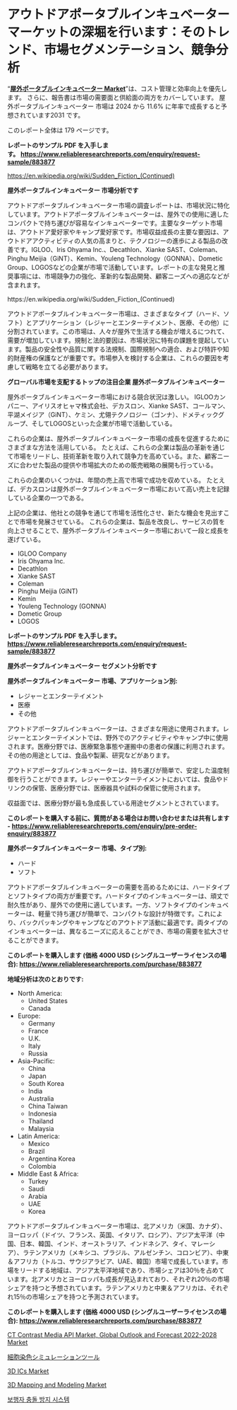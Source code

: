 <p><h1>アウトドアポータブルインキュベーターマーケットの深堀を行います：そのトレンド、市場セグメンテーション、競争分析</h1></p><p>&ldquo;<strong><a href="https://www.reliableresearchreports.com/outdoor-portable-incubator-r883877">屋外ポータブルインキュベーター Market</a></strong>&rdquo;は、コスト管理と効率向上を優先します。 さらに、報告書は市場の需要面と供給面の両方をカバーしています。 屋外ポータブルインキュベーター 市場は 2024 から 11.6% に年率で成長すると予想されています2031 です。</p>
<p>このレポート全体は 179 ページです。</p>
<p><strong>レポートのサンプル PDF を入手します。&nbsp;<a href="https://www.reliableresearchreports.com/enquiry/request-sample/883877">https://www.reliableresearchreports.com/enquiry/request-sample/883877</a></strong></p>
<p><a href="https://en.wikipedia.org/wiki/Sudden_Fiction_(Continued)">https://en.wikipedia.org/wiki/Sudden_Fiction_(Continued)</a></p>
<p><strong>屋外ポータブルインキュベーター 市場分析です</strong></p>
<p><p>アウトドアポータブルインキュベーター市場の調査レポートは、市場状況に特化しています。アウトドアポータブルインキュベーターは、屋外での使用に適したコンパクトで持ち運びが容易なインキュベーターです。主要なターゲット市場は、アウトドア愛好家やキャンプ愛好家です。市場収益成長の主要な要因は、アウトドアアクティビティの人気の高まりと、テクノロジーの進歩による製品の改善です。IGLOO、Iris Ohyama Inc.、Decathlon、Xianke SAST、Coleman、Pinghu Meijia（GiNT）、Kemin、Youleng Technology（GONNA）、Dometic Group、LOGOSなどの企業が市場で活動しています。レポートの主な発見と推奨事項には、市場競争力の強化、革新的な製品開発、顧客ニーズへの適応などが含まれます。</p></p>
<p>https://en.wikipedia.org/wiki/Sudden_Fiction_(Continued)</p>
<p><p>アウトドアポータブルインキュベーター市場は、さまざまなタイプ（ハード、ソフト）とアプリケーション（レジャーとエンターテイメント、医療、その他）に分割されています。この市場は、人々が屋外で生活する機会が増えるにつれて、需要が増加しています。規制と法的要因は、市場状況に特有の課題を提起しています。製品の安全性や品質に関する法規制、国際規制への適合、および特許や知的財産権の保護などが重要です。市場参入を検討する企業は、これらの要因を考慮して戦略を立てる必要があります。</p></p>
<p><strong>グローバル市場を支配するトップの注目企業 屋外ポータブルインキュベーター</strong></p>
<p><p>屋外ポータブルインキュベーター市場における競合状況は激しい。 IGLOOカンパニー、アイリスオヒャマ株式会社、デカスロン、Xianke SAST、コールマン、平湖メイジア（GiNT）、ケミン、尤翎テクノロジー（ゴンナ）、ドメティックグループ、そしてLOGOSといった企業が市場で活動している。</p><p>これらの企業は、屋外ポータブルインキュベーター市場の成長を促進するためにさまざまな方法を活用している。 たとえば、これらの企業は製品の革新を通じて市場をリードし、技術革新を取り入れて競争力を高めている。また、顧客ニーズに合わせた製品の提供や市場拡大のための販売戦略の展開も行っている。</p><p>これらの企業のいくつかは、年間の売上高で市場で成功を収めている。 たとえば、デカスロンは屋外ポータブルインキュベーター市場において高い売上を記録している企業の一つである。</p><p>上記の企業は、他社との競争を通じて市場を活性化させ、新たな機会を見出すことで市場を発展させている。 これらの企業は、製品を改良し、サービスの質を向上させることで、屋外ポータブルインキュベーター市場において一段と成長を遂げている。</p></p>
<p><ul><li>IGLOO Company</li><li>Iris Ohyama Inc.</li><li>Decathlon</li><li>Xianke SAST</li><li>Coleman</li><li>Pinghu Meijia (GiNT)</li><li>Kemin</li><li>Youleng Technology (GONNA)</li><li>Dometic Group</li><li>LOGOS</li></ul></p>
<p><strong>レポートのサンプル PDF を入手します。 <a href="https://www.reliableresearchreports.com/enquiry/request-sample/883877">https://www.reliableresearchreports.com/enquiry/request-sample/883877</a></strong></p>
<p><strong>屋外ポータブルインキュベーター セグメント分析です</strong></p>
<p><strong>屋外ポータブルインキュベーター 市場、アプリケーション別:</strong></p>
<p><ul><li>レジャーとエンターテイメント</li><li>医療</li><li>その他</li></ul></p>
<p><p>アウトドアポータブルインキュベーターは、さまざまな用途に使用されます。レジャーとエンターテイメントでは、野外でのアクティビティやキャンプ中に使用されます。医療分野では、医療緊急事態や運搬中の患者の保護に利用されます。その他の用途としては、食品や製薬、研究などがあります。</p><p>アウトドアポータブルインキュベーターは、持ち運びが簡単で、安定した温度制御を行うことができます。レジャーやエンターテイメントにおいては、食品やドリンクの保管、医療分野では、医療器具や試料の保管に使用されます。</p><p>収益面では、医療分野が最も急成長している用途セグメントとされています。</p></p>
<p><strong>このレポートを購入する前に、質問がある場合はお問い合わせまたは共有します - <a href="https://www.reliableresearchreports.com/enquiry/pre-order-enquiry/883877">https://www.reliableresearchreports.com/enquiry/pre-order-enquiry/883877</a></strong></p>
<p><strong>屋外ポータブルインキュベーター 市場、タイプ別:</strong></p>
<p><ul><li>ハード</li><li>ソフト</li></ul></p>
<p><p>アウトドアポータブルインキュベーターの需要を高めるためには、ハードタイプとソフトタイプの両方が重要です。ハードタイプのインキュベーターは、頑丈で耐久性があり、屋外での使用に適しています。一方、ソフトタイプのインキュベーターは、軽量で持ち運びが簡単で、コンパクトな設計が特徴です。これにより、バックパッキングやキャンプなどのアウトドア活動に最適です。両タイプのインキュベーターは、異なるニーズに応えることができ、市場の需要を拡大させることができます。</p></p>
<p><strong>このレポートを購入します (価格 4000 USD (シングルユーザーライセンスの場合): <a href="https://www.reliableresearchreports.com/purchase/883877">https://www.reliableresearchreports.com/purchase/883877</a></strong></p>
<p><strong>地域分析は次のとおりです:</strong></p>
<p><ul>
    <li>
        North America:
        <ul>
            <li>United States</li>
            <li>Canada</li>
        </ul>
    </li>
    <li>
        Europe:
        <ul>
            <li>Germany</li>
            <li>France</li>
            <li>U.K.</li>
            <li>Italy</li>
            <li>Russia</li>
        </ul>
    </li>
    <li>
        Asia-Pacific:
        <ul>
            <li>China</li>
            <li>Japan</li>
            <li>South Korea</li>
            <li>India</li>
            <li>Australia</li>
            <li>China Taiwan</li>
            <li>Indonesia</li>
            <li>Thailand</li>
            <li>Malaysia</li>
        </ul>
    </li>
    <li>
        Latin America:
        <ul>
            <li>Mexico</li>
            <li>Brazil</li>
            <li>Argentina Korea</li>
            <li>Colombia</li>
        </ul>
    </li>
    <li>
        Middle East & Africa:
        <ul>
            <li>Turkey</li>
            <li>Saudi</li>
            <li>Arabia</li>
            <li>UAE</li>
            <li>Korea</li>
        </ul>
    </li>
    </ul></p>
<p><p>アウトドアポータブルインキュベーター市場は、北アメリカ（米国、カナダ）、ヨーロッパ（ドイツ、フランス、英国、イタリア、ロシア）、アジア太平洋（中国、日本、韓国、インド、オーストラリア、インドネシア、タイ、マレーシア）、ラテンアメリカ（メキシコ、ブラジル、アルゼンチン、コロンビア）、中東＆アフリカ（トルコ、サウジアラビア、UAE、韓国）市場で成長しています。市場をリードする地域は、アジア太平洋地域であり、市場シェアは30％を占めています。北アメリカとヨーロッパも成長が見込まれており、それぞれ20％の市場シェアを持つと予想されています。ラテンアメリカと中東＆アフリカは、それぞれ15％の市場シェアを持つと予測されています。</p></p>
<p><strong>このレポートを購入します (価格 4000 USD (シングルユーザーライセンスの場合): <a href="https://www.reliableresearchreports.com/purchase/883877">https://www.reliableresearchreports.com/purchase/883877</a></strong></p>
<p><p><a href="https://issuu.com/reportprime-2/docs/ct-contrast-media-api-market-global_97281f46db1d59">CT Contrast Media API Market, Global Outlook and Forecast 2022-2028 Market</a></p><p><a href="https://medium.com/@verniebarton2023/%E7%B4%B0%E8%83%9E%E6%9F%93%E8%89%B2%E3%82%B7%E3%83%9F%E3%83%A5%E3%83%AC%E3%83%BC%E3%82%B7%E3%83%A7%E3%83%B3%E3%83%84%E3%83%BC%E3%83%AB%E5%B8%82%E5%A0%B4-2024%E5%B9%B4-2031%E5%B9%B4-%E7%94%A3%E6%A5%AD%E3%81%AE%E6%B4%9E%E5%AF%9F%E3%81%A8%E6%8A%95%E8%B3%87%E6%A9%9F%E4%BC%9A-80a47fef5ce7">細胞染色シミュレーションツール</a></p><p><a href="https://github.com/hzxpgedq27/Market-Research-Report-List-1/blob/main/3d-ics-market.md">3D ICs Market</a></p><p><a href="https://github.com/mdinislamsheik/Market-Research-Report-List-1/blob/main/3d-mapping-and-modeling-market.md">3D Mapping and Modeling Market</a></p><p><a href="https://medium.com/@eunicevaughan35/%EB%B3%B4%ED%96%89%EC%9E%90-%EC%B6%A9%EB%8F%8C-%ED%9A%8C%ED%94%BC-%EC%8B%9C%EC%8A%A4%ED%85%9C-%EC%8B%9C%EC%9E%A5-%EA%B8%80%EB%A1%9C%EB%B2%8C-%EB%B0%8F-%EC%A7%80%EC%97%AD-%EB%B6%84%EC%84%9D-2024-2031-5ac2a95a97d8">보행자 충돌 방지 시스템</a></p></p>